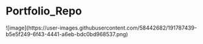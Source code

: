 # Portfolio_Repo
<link rel="stylesheet" href="https://cdn.jsdelivr.net/gh/BDFDPortfolio/Portfolio_Repo/CommonLibrary/jQuery/jquery-3.6.1.min.js">
<head> 
    <script src="jquery.js"></script> 
    <script> 
        $(function(){
            $("#ContentToInclude").load("b.txt or b.html"); 
        });
    </script> 
</head>
<body> 
    <div id="ContentToInclude"></div>
 </body>![image](https://user-images.githubusercontent.com/58442682/191787439-b5e5f249-6f43-4441-a6eb-bdc0bd968537.png)
